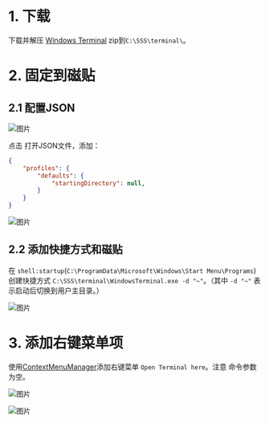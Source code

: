# 1. 下载
下载并解压 [Windows Terminal](https://github.com/microsoft/terminal/releases) zip到`C:\SSS\terminal\`。

# 2. 固定到磁贴

## 2.1 配置JSON

![图片](https://github.com/user-attachments/assets/fa93f2e0-e0dc-4c05-861f-7e62c5aa63df)

点击 打开JSON文件，添加：

```json
{
    "profiles": {
        "defaults": {
            "startingDirectory": null,
        }
    }
}
```

![图片](https://github.com/user-attachments/assets/3f2581aa-f557-4724-a757-4c9001b700bc)

## 2.2 添加快捷方式和磁贴

在 `shell:startup`(`C:\ProgramData\Microsoft\Windows\Start Menu\Programs`) 创建快捷方式 `C:\SSS\terminal\WindowsTerminal.exe -d "~"`。（其中 `-d "~"` 表示启动后切换到用户主目录。）

![图片](https://github.com/user-attachments/assets/b4f08151-7c83-4af8-8e04-238e66c31b5b)


# 3. 添加右键菜单项

使用[ContextMenuManager](https://github.com/BluePointLilac/ContextMenuManager)添加右键菜单 `Open Terminal here`。注意 命令参数 为空。

![图片](https://github.com/user-attachments/assets/c584328a-29ee-4c81-95e1-cad005810b7d)

![图片](https://github.com/user-attachments/assets/9aaa435e-59b2-4bcc-9f3a-b04d02e40339)

